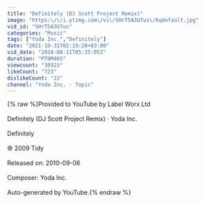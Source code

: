 ```yaml
---
title: "Definitely (DJ Scott Project Remix)"
image: "https:\/\/i.ytimg.com\/vi\/SHrT5A3U7us\/hqdefault.jpg"
vid_id: "SHrT5A3U7us"
categories: "Music"
tags: ["Yoda Inc.","Definitely"]
date: "2021-10-31T02:19:28+03:00"
vid_date: "2018-08-11T05:35:05Z"
duration: "PT8M40S"
viewcount: "38323"
likeCount: "723"
dislikeCount: "23"
channel: "Yoda Inc. - Topic"
---
```

{% raw %}Provided to YouTube by Label Worx Ltd<br /><br />Definitely (DJ Scott Project Remix) · Yoda Inc.<br /><br />Definitely<br /><br />℗ 2009 Tidy<br /><br />Released on: 2010-09-06<br /><br />Composer: Yoda Inc.<br /><br />Auto-generated by YouTube.{% endraw %}
